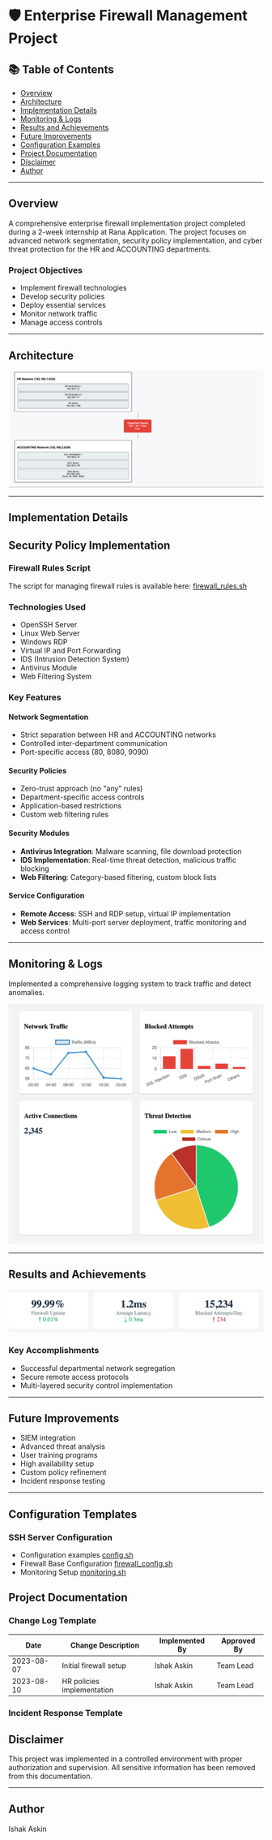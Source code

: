 # 🛡️ Enterprise Firewall Management Project  

## 📚 Table of Contents  
- [Overview](#overview)  
- [Architecture](#architecture)  
- [Implementation Details](#implementation-details)  
- [Monitoring & Logs](#monitoring--logs)  
- [Results and Achievements](#results-and-achievements)  
- [Future Improvements](#future-improvements)  
- [Configuration Examples](#configuration)
- [Project Documentation](#dokumentation)  
- [Disclaimer](#disclaimer)  
- [Author](#author)  

---  

## Overview  
A comprehensive enterprise firewall implementation project completed during a 2-week internship at Rana Application. The project focuses on advanced network segmentation, security policy implementation, and cyber threat protection for the HR and ACCOUNTING departments.  

### Project Objectives  
- Implement firewall technologies  
- Develop security policies  
- Deploy essential services  
- Monitor network traffic  
- Manage access controls  

---  

## Architecture  
![Architecture](HrNetworks.png)  

---  

## Implementation Details 
## Security Policy Implementation
### Firewall Rules Script

The script for managing firewall rules is available here:
[firewall_rules.sh](firewall_rules.sh)


### Technologies Used  
- OpenSSH Server  
- Linux Web Server  
- Windows RDP  
- Virtual IP and Port Forwarding  
- IDS (Intrusion Detection System)  
- Antivirus Module  
- Web Filtering System  

### Key Features  
#### Network Segmentation  
- Strict separation between HR and ACCOUNTING networks  
- Controlled inter-department communication  
- Port-specific access (80, 8080, 9090)  

#### Security Policies  
- Zero-trust approach (no "any" rules)  
- Department-specific access controls  
- Application-based restrictions  
- Custom web filtering rules  

#### Security Modules  
- **Antivirus Integration**: Malware scanning, file download protection  
- **IDS Implementation**: Real-time threat detection, malicious traffic blocking  
- **Web Filtering**: Category-based filtering, custom block lists  

#### Service Configuration  
- **Remote Access**: SSH and RDP setup, virtual IP implementation  
- **Web Services**: Multi-port server deployment, traffic monitoring and access control  

---  

## Monitoring & Logs 
Implemented a comprehensive logging system to track traffic and detect anomalies. 

![Dashboard-Screenshot](grafics.png)

---  

## Results and Achievements  
![Performance Metrics](metrics.png)  

### Key Accomplishments  
- Successful departmental network segregation  
- Secure remote access protocols  
- Multi-layered security control implementation  

---  

## Future Improvements  
- SIEM integration  
- Advanced threat analysis  
- User training programs  
- High availability setup  
- Custom policy refinement  
- Incident response testing  

---  

## Configuration Templates
### SSH Server Configuration  
- Configuration examples [config.sh](config.sh)
- Firewall Base Configuration [firewall_config.sh](firewall_config.sh)
- Monitoring Setup [monitoring.sh](monitoring.sh)

## Project Documentation
### Change Log Template
| Date       | Change Description | Implemented By | Approved By |
|------------|-------------------|----------------|-------------|
| 2023-08-07 | Initial firewall setup | Ishak Askin | Team Lead |
| 2023-08-10 | HR policies implementation | Ishak Askin | Team Lead |

### Incident Response Template

## Disclaimer  
This project was implemented in a controlled environment with proper authorization and supervision. All sensitive information has been removed from this documentation.  

---  

## Author  
Ishak Askin  
